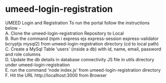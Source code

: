 # umeed-login-registration
UMEED Login and Registration
To run the portal follow the instructions below - <br/>
A. Clone the umeed-login-registration Repository to Local<br/>
B. Run the command (npm i express ejs express-session express-validator bcryptjs mysql2) from umeed-login-registration directory (cd to local path)<br/>
C. Create a MySql Table 'users' (inside a db) with id, name, email, password and role columns<br/>
D. Update the db details in database connectivity JS file in utils directory under umeed-login-registration<br/>
E. run the command 'node index.js' from umeed-login-registration directory<br/>
F. Hit the URL http://localhost:3000 from Browser<br/>
